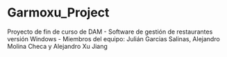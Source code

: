 # Garmoxu_Project
 Proyecto de fin de curso de DAM - Software de gestión de restaurantes versión Windows - Miembros del equipo: Julián Garcias Salinas, Alejandro Molina Checa y Alejandro Xu Jiang
